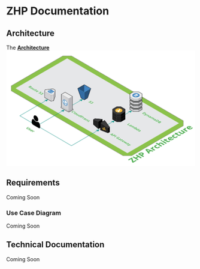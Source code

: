 # ZHP Documentation
## Architecture
The **[Architecture](https://github.com/Gryczka/ZHP/blob/master/Documentation/Architecture.md "ZHP Architecture")**
![alt text](https://github.com/Gryczka/ZHP/blob/master/Documentation/ZHP-Architecture-Diagram.jpg "Architecture Diagram")
## Requirements
Coming Soon
### Use Case Diagram
Coming Soon
## Technical Documentation
Coming Soon

